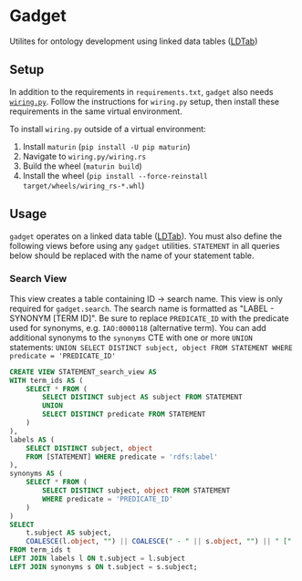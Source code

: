# Gadget

Utilites for ontology development using linked data tables ([LDTab](https://github.com/ontodev/ldtab.clj))

## Setup

In addition to the requirements in `requirements.txt`, `gadget` also needs [`wiring.py`](https://github.com/ontodev/wiring.py). Follow the instructions for `wiring.py` setup, then install these requirements in the same virtual environment.

To install `wiring.py` outside of a virtual environment:
1. Install `maturin` (`pip install -U pip maturin`)
2. Navigate to `wiring.py/wiring.rs`
3. Build the wheel (`maturin build`)
4. Install the wheel (`pip install --force-reinstall target/wheels/wiring_rs-*.whl`)


## Usage

`gadget` operates on a linked data table ([LDTab](https://github.com/ontodev/ldtab.clj)). You must also define the following views before using any `gadget` utilities. `STATEMENT` in all queries below should be replaced with the name of your statement table.

### Search View

This view creates a table containing ID -> search name. This view is only required for `gadget.search`. The search name is formatted as "LABEL - SYNONYM [TERM ID]". Be sure to replace `PREDICATE_ID` with the predicate used for synonyms, e.g. `IAO:0000118` (alternative term). You can add additional synonyms to the `synonyms` CTE with one or more `UNION` statements: `UNION SELECT DISTINCT subject, object FROM STATEMENT WHERE predicate = 'PREDICATE_ID'`

```sql
CREATE VIEW STATEMENT_search_view AS
WITH term_ids AS (
    SELECT * FROM (
        SELECT DISTINCT subject AS subject FROM STATEMENT
        UNION
        SELECT DISTINCT predicate FROM STATEMENT
    )
),
labels AS (
    SELECT DISTINCT subject, object
    FROM [STATEMENT] WHERE predicate = 'rdfs:label'
),
synonyms AS (
    SELECT * FROM (
        SELECT DISTINCT subject, object FROM STATEMENT
        WHERE predicate = 'PREDICATE_ID'
    )
)
SELECT
    t.subject AS subject,
    COALESCE(l.object, "") || COALESCE(" - " || s.object, "") || " [" || t.subject || "]" AS label
FROM term_ids t
LEFT JOIN labels l ON t.subject = l.subject
LEFT JOIN synonyms s ON t.subject = s.subject;
```
